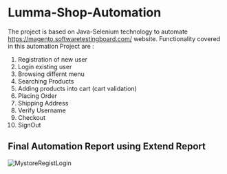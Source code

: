 # Lumma-Shop-Automation
The project is based on Java-Selenium technology to automate https://magento.softwaretestingboard.com/ website. 
Functionality covered in this automation Project are :
1.  Registration of new user
2.  Login existing user
3.  Browsing differnt menu
4.  Searching Products
5.  Adding products into cart (cart validation)
6.  Placing Order
7.  Shipping Address
8.  Verify Username
9.  Checkout
10. SignOut

## Final Automation Report using Extend Report

![MystoreRegistLogin](https://github.com/Hanif72/Lumma-Shop/assets/93150103/4cde6e85-7b29-4ba6-a17d-a9b685f9c86b)


